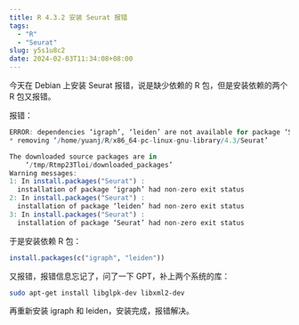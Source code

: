 ```yaml
---
title: R 4.3.2 安装 Seurat 报错
tags:
  - "R"
  - "Seurat"
slug: y5s1u8c2
date: 2024-02-03T11:34:08+08:00
---
```


今天在 Debian 上安装 Seurat 报错，说是缺少依赖的 R 包，但是安装依赖的两个 R 包又报错。

<!--more-->

报错：

```r
ERROR: dependencies ‘igraph’, ‘leiden’ are not available for package ‘Seurat’
* removing ‘/home/yuanj/R/x86_64-pc-linux-gnu-library/4.3/Seurat’

The downloaded source packages are in
	‘/tmp/Rtmp23Tloi/downloaded_packages’
Warning messages:
1: In install.packages("Seurat") :
  installation of package ‘igraph’ had non-zero exit status
2: In install.packages("Seurat") :
  installation of package ‘leiden’ had non-zero exit status
3: In install.packages("Seurat") :
  installation of package ‘Seurat’ had non-zero exit status
```

于是安装依赖 R 包：

```r
install.packages(c("igraph", "leiden"))
```

又报错，报错信息忘记了，问了一下 GPT，补上两个系统的库：

```bash
sudo apt-get install libglpk-dev libxml2-dev
```

再重新安装 igraph 和 leiden，安装完成，报错解决。
